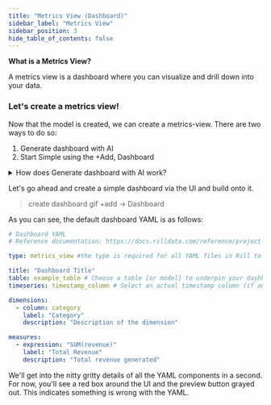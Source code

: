 ```yaml
---
title: "Metrics View (Dashboard)"
sidebar_label: "Metrics View"
sidebar_position: 3
hide_table_of_contents: false
---
```


**What is a Metrics View?**

A metrics view is a dashboard where you can visualize and drill down into your data.

### Let's create a metrics view!

Now that the model is created, we can create a metrics-view. There are two ways to do so:
1. Generate dashboard with AI
2. Start Simple using the +Add, Dashboard 

<details>
  <summary>How does Generate dashboard with AI work?</summary>
  
    We send a set of YAML and project files to GPT-4o to suggest the dimensions, measures, and various other key pairs for your dashboard. 
</details>

Let's go ahead and create a simple dashboard via the UI and build onto it. 
> create dashboard gif +add -> Dashboard

As you can see, the default dashboard YAML is as follows:

```yaml
# Dashboard YAML
# Reference documentation: https://docs.rilldata.com/reference/project-files/dashboards

type: metrics_view #the type is required for all YAML files in Rill to define the type

title: "Dashboard Title"
table: example_table # Choose a table [or model] to underpin your dashboard / 
timeseries: timestamp_column # Select an actual timestamp column (if any) from your table

dimensions:
  - column: category
    label: "Category"
    description: "Description of the dimension"

measures:
  - expression: "SUM(revenue)"
    label: "Total Revenue"
    description: "Total revenue generated"

```
We'll get into the nitty gritty details of all the YAML components in a second.
For now, you'll see a red box around the UI and the preview button grayed out. This indicates something is wrong with the YAML. 